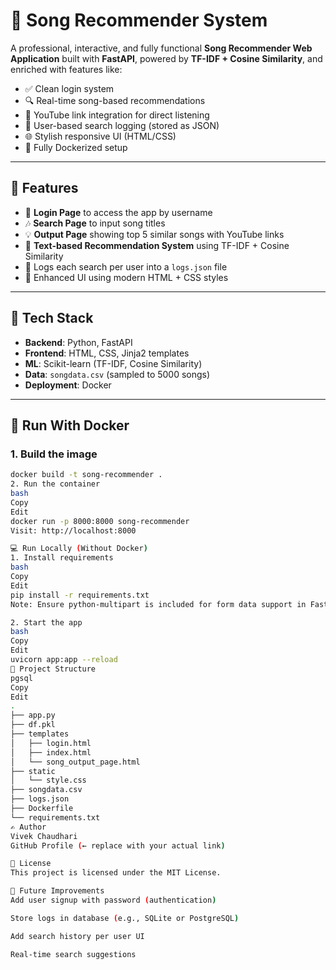 # 🎵 Song Recommender System

A professional, interactive, and fully functional **Song Recommender Web Application** built with **FastAPI**, powered by **TF-IDF + Cosine Similarity**, and enriched with features like:
- ✅ Clean login system
- 🔍 Real-time song-based recommendations
- 🔗 YouTube link integration for direct listening
- 📝 User-based search logging (stored as JSON)
- 🌐 Stylish responsive UI (HTML/CSS)
- 🐳 Fully Dockerized setup

---

## 🚀 Features

- 🔐 **Login Page** to access the app by username  
- 🎶 **Search Page** to input song titles  
- 💡 **Output Page** showing top 5 similar songs with YouTube links  
- 🧠 **Text-based Recommendation System** using TF-IDF + Cosine Similarity  
- 📁 Logs each search per user into a `logs.json` file  
- 💅 Enhanced UI using modern HTML + CSS styles  

---

## 🧰 Tech Stack

- **Backend**: Python, FastAPI  
- **Frontend**: HTML, CSS, Jinja2 templates  
- **ML**: Scikit-learn (TF-IDF, Cosine Similarity)  
- **Data**: `songdata.csv` (sampled to 5000 songs)  
- **Deployment**: Docker  

---

## 🐳 Run With Docker

### 1. Build the image
```bash
docker build -t song-recommender .
2. Run the container
bash
Copy
Edit
docker run -p 8000:8000 song-recommender
Visit: http://localhost:8000

💻 Run Locally (Without Docker)
1. Install requirements
bash
Copy
Edit
pip install -r requirements.txt
Note: Ensure python-multipart is included for form data support in FastAPI.

2. Start the app
bash
Copy
Edit
uvicorn app:app --reload
📁 Project Structure
pgsql
Copy
Edit
.
├── app.py
├── df.pkl
├── templates
│   ├── login.html
│   ├── index.html
│   └── song_output_page.html
├── static
│   └── style.css
├── songdata.csv
├── logs.json
├── Dockerfile
└── requirements.txt
✍️ Author
Vivek Chaudhari
GitHub Profile (← replace with your actual link)

📜 License
This project is licensed under the MIT License.

📝 Future Improvements
Add user signup with password (authentication)

Store logs in database (e.g., SQLite or PostgreSQL)

Add search history per user UI

Real-time search suggestions
